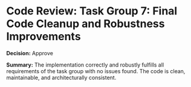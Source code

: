 # Code Review: Task Group 7: Final Code Cleanup and Robustness Improvements

**Decision:** Approve

**Summary:**
The implementation correctly and robustly fulfills all requirements of the task group with no issues found. The code is clean, maintainable, and architecturally consistent.
